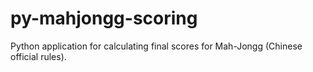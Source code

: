 # py-mahjongg-scoring
Python application for calculating final scores for Mah-Jongg (Chinese official rules).
